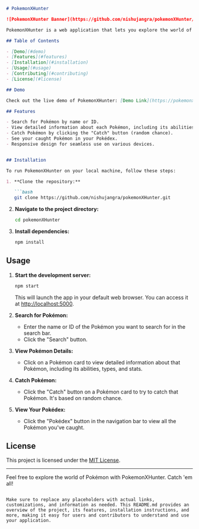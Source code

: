 ```markdown
# PokemonXHunter

![PokemonXHunter Banner](https://github.com/nishujangra/pokemonXHunter/blob/main/public/pikachu.png)

PokemonXHunter is a web application that lets you explore the world of Pokémon. It's built using Nodejs [PokeAPI](https://pokeapi.co/).

## Table of Contents

- [Demo](#demo)
- [Features](#features)
- [Installation](#installation)
- [Usage](#usage)
- [Contributing](#contributing)
- [License](#license)

## Demo

Check out the live demo of PokemonXHunter: [Demo Link](https://pokemonxhunter.onrender.com/)

## Features

- Search for Pokémon by name or ID.
- View detailed information about each Pokémon, including its abilities, types, and stats.
- Catch Pokémon by clicking the "Catch" button (random chance).
- See your caught Pokémon in your Pokédex.
- Responsive design for seamless use on various devices.


## Installation

To run PokemonXHunter on your local machine, follow these steps:

1. **Clone the repository:**

   ```bash
   git clone https://github.com/nishujangra/pokemonXHunter.git
   ```

2. **Navigate to the project directory:**

   ```bash
   cd pokemonXHunter
   ```

3. **Install dependencies:**

   ```bash
   npm install
   ```

## Usage

1. **Start the development server:**

   ```bash
   npm start
   ```

   This will launch the app in your default web browser. You can access it at [http://localhost:5000](http://localhost:5000).

2. **Search for Pokémon:**

   - Enter the name or ID of the Pokémon you want to search for in the search bar.
   - Click the "Search" button.

3. **View Pokémon Details:**

   - Click on a Pokémon card to view detailed information about that Pokémon, including its abilities, types, and stats.

4. **Catch Pokémon:**

   - Click the "Catch" button on a Pokémon card to try to catch that Pokémon. It's based on random chance.

5. **View Your Pokédex:**

   - Click the "Pokédex" button in the navigation bar to view all the Pokémon you've caught.


## License

This project is licensed under the [MIT License](LICENSE).

---

Feel free to explore the world of Pokémon with PokemonXHunter. Catch 'em all!
```

Make sure to replace any placeholders with actual links, customizations, and information as needed. This README.md provides an overview of the project, its features, installation instructions, and more, making it easy for users and contributors to understand and use your application.
